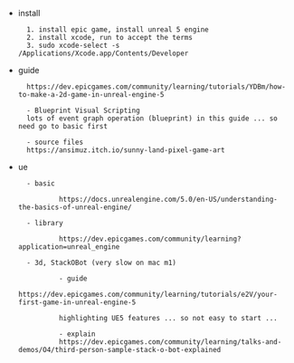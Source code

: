 
- install

        1. install epic game, install unreal 5 engine
        2. install xcode, run to accept the terms
        3. sudo xcode-select -s /Applications/Xcode.app/Contents/Developer

- guide
        
        https://dev.epicgames.com/community/learning/tutorials/YDBm/how-to-make-a-2d-game-in-unreal-engine-5
        
        - Blueprint Visual Scripting
        lots of event graph operation (blueprint) in this guide ... so need go to basic first
        
        - source files
        https://ansimuz.itch.io/sunny-land-pixel-game-art

- ue

        - basic
        
                https://docs.unrealengine.com/5.0/en-US/understanding-the-basics-of-unreal-engine/

        - library

                https://dev.epicgames.com/community/learning?application=unreal_engine

        - 3d, StackOBot (very slow on mac m1)

                - guide
                https://dev.epicgames.com/community/learning/tutorials/e2V/your-first-game-in-unreal-engine-5

                highlighting UE5 features ... so not easy to start ...

                - explain
                https://dev.epicgames.com/community/learning/talks-and-demos/O4/third-person-sample-stack-o-bot-explained


